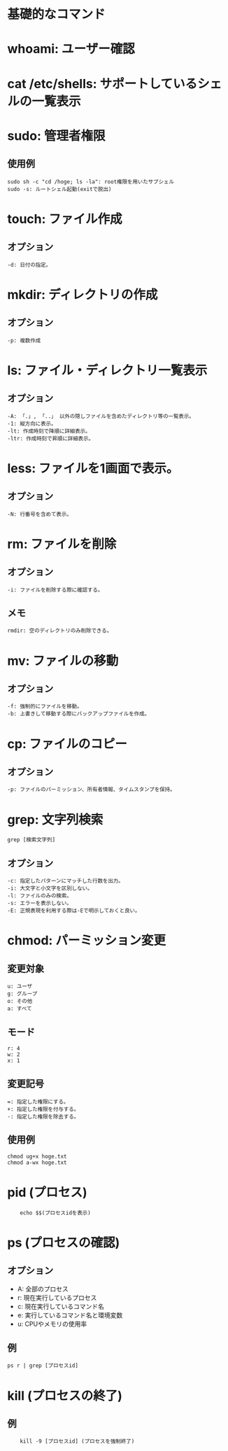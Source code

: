 # 基礎的なコマンド

# whoami: ユーザー確認
# cat /etc/shells: サポートしているシェルの一覧表示
# sudo: 管理者権限
## 使用例
	sudo sh -c "cd /hoge; ls -la": root権限を用いたサブシェル
	sudo -s: ルートシェル起動(exitで脱出)

# touch: ファイル作成
## オプション
	-d: 日付の指定。

# mkdir: ディレクトリの作成
## オプション
	-p: 複数作成

# ls: ファイル・ディレクトリ一覧表示
## オプション
	-A: 「.」, 「..」 以外の隠しファイルを含めたディレクトリ等の一覧表示。
	-1: 縦方向に表示。
	-lt: 作成時刻で降順に詳細表示。
	-ltr: 作成時刻で昇順に詳細表示。

# less: ファイルを1画面で表示。
## オプション
	-N: 行番号を含めて表示。

# rm: ファイルを削除
## オプション
	-i: ファイルを削除する際に確認する。
## メモ
	rmdir: 空のディレクトリのみ削除できる。

# mv: ファイルの移動
## オプション
	-f: 強制的にファイルを移動。
	-b: 上書きして移動する際にバックアップファイルを作成。
# cp: ファイルのコピー
## オプション
	-p: ファイルのパーミッション、所有者情報、タイムスタンプを保持。

# grep: 文字列検索
	grep [検索文字列]
## オプション
	-c: 指定したパターンにマッチした行数を出力。
	-i: 大文字と小文字を区別しない。
	-l: ファイルのみの検索。
	-s: エラーを表示しない。
	-E: 正規表現を利用する際は-Eで明示しておくと良い。

# chmod: パーミッション変更
## 変更対象
	u: ユーザ
	g: グループ
	o: その他
	a: すべて
## モード
	r: 4
	w: 2
	x: 1
## 変更記号
	=: 指定した権限にする。
	+: 指定した権限を付与する。
	-: 指定した権限を除去する。
## 使用例
	chmod ug+x hoge.txt
	chmod a-wx hoge.txt

# pid (プロセス)
```
	echo $$(プロセスidを表示)
```

# ps (プロセスの確認)
## オプション
- A: 全部のプロセス
- r: 現在実行しているプロセス
- c: 現在実行しているコマンド名
- e: 実行しているコマンド名と環境変数
- u: CPUやメモリの使用率
## 例
```
ps r | grep [プロセスid]
```

# kill (プロセスの終了)
## 例
```
	kill -9 [プロセスid] (プロセスを強制終了)
```